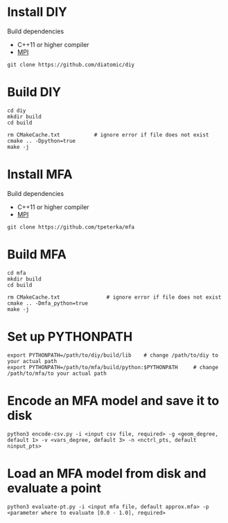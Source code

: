 # Install DIY

Build dependencies

- C++11 or higher compiler
- [MPI](http://www.mpich.org)

```
git clone https://github.com/diatomic/diy
```

# Build DIY

```
cd diy
mkdir build
cd build

rm CMakeCache.txt           # ignore error if file does not exist
cmake .. -Dpython=true
make -j

```
# Install MFA

Build dependencies

- C++11 or higher compiler
- [MPI](http://www.mpich.org)

```
git clone https://github.com/tpeterka/mfa
```

# Build MFA

```
cd mfa
mkdir build
cd build

rm CMakeCache.txt               # ignore error if file does not exist
cmake .. -Dmfa_python=true
make -j
```
# Set up PYTHONPATH

```
export PYTHONPATH=/path/to/diy/build/lib    # change /path/to/diy to your actual path
export PYTHONPATH=/path/to/mfa/build/python:$PYTHONPATH     # change /path/to/mfa/to your actual path

```

# Encode an MFA model and save it to disk

```
python3 encode-csv.py -i <input csv file, required> -g <geom_degree, default 1> -v <vars_degree, default 3> -n <nctrl_pts, default
ninput_pts>
```
# Load an MFA model from disk and evaluate a point

```
python3 evaluate-pt.py -i <input mfa file, default approx.mfa> -p <parameter where to evaluate [0.0 - 1.0], required>
```


